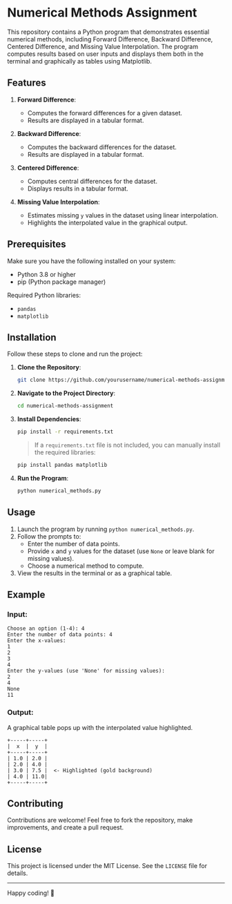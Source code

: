 # Numerical Methods Assignment

This repository contains a Python program that demonstrates essential numerical methods, including Forward Difference, Backward Difference, Centered Difference, and Missing Value Interpolation. The program computes results based on user inputs and displays them both in the terminal and graphically as tables using Matplotlib.

## Features

1. **Forward Difference**:

   - Computes the forward differences for a given dataset.
   - Results are displayed in a tabular format.

2. **Backward Difference**:

   - Computes the backward differences for the dataset.
   - Results are displayed in a tabular format.

3. **Centered Difference**:

   - Computes central differences for the dataset.
   - Displays results in a tabular format.

4. **Missing Value Interpolation**:

   - Estimates missing `y` values in the dataset using linear interpolation.
   - Highlights the interpolated value in the graphical output.

## Prerequisites

Make sure you have the following installed on your system:

- Python 3.8 or higher
- pip (Python package manager)

Required Python libraries:

- `pandas`
- `matplotlib`

## Installation

Follow these steps to clone and run the project:

1. **Clone the Repository**:

   ```bash
   git clone https://github.com/yourusername/numerical-methods-assignment.git
   ```

2. **Navigate to the Project Directory**:

   ```bash
   cd numerical-methods-assignment
   ```

3. **Install Dependencies**:

   ```bash
   pip install -r requirements.txt
   ```

   > If a `requirements.txt` file is not included, you can manually install the required libraries:

   ```bash
   pip install pandas matplotlib
   ```

4. **Run the Program**:

   ```bash
   python numerical_methods.py
   ```

## Usage

1. Launch the program by running `python numerical_methods.py`.
2. Follow the prompts to:
   - Enter the number of data points.
   - Provide `x` and `y` values for the dataset (use `None` or leave blank for missing values).
   - Choose a numerical method to compute.
3. View the results in the terminal or as a graphical table.

## Example

### Input:

```
Choose an option (1-4): 4
Enter the number of data points: 4
Enter the x-values:
1
2
3
4
Enter the y-values (use 'None' for missing values):
2
4
None
11
```

### Output:

A graphical table pops up with the interpolated value highlighted.

```
+-----+-----+
|  x  |  y  |
+-----+-----+
| 1.0 | 2.0 |
| 2.0 | 4.0 |
| 3.0 | 7.5 |  <- Highlighted (gold background)
| 4.0 | 11.0|
+-----+-----+
```

## Contributing

Contributions are welcome! Feel free to fork the repository, make improvements, and create a pull request.

## License

This project is licensed under the MIT License. See the `LICENSE` file for details.

---

Happy coding! 🚀

